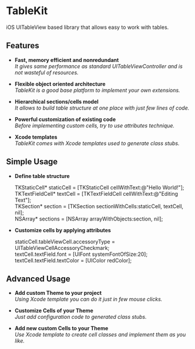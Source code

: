 TableKit
============
iOS UITableView based library that allows easy to work with tables.

Features
------------
* **Fast, memory efficient and nonredundant**  
   *It gives same performance as standard UITableViewController and is not wasteful of resources.*

* **Flexible object oriented architecture**  
   *TableKit is a good base platform to implement your own extensions.*

* **Hierarchical sections/cells model**  
   *It allows to build table structure at one place with just few lines of code.*

* **Powerful customization of existing code**  
   *Before implementing custom cells, try to use attributes technique.*

* **Xcode templates**  
   *TableKit comes with Xcode templates used to generate class stubs.*

Simple Usage
--------------
* **Define table structure**

    TKStaticCell* staticCell = [TKStaticCell cellWithText:@"Hello World!"];  
    TKTextFieldCell* textCell = [TKTextFieldCell cellWithText:@"Editing Text"];  
    TKSection* section = [TKSection sectionWithCells:staticCell, textCell, nil];  
    NSArray* sections = [NSArray arrayWithObjects:section, nil];  

* **Customize cells by applying attributes**

    staticCell.tableViewCell.accessoryType = UITableViewCellAccessoryCheckmark;  
    textCell.textField.font = [UIFont systemFontOfSize:20];  
    textCell.textField.textColor = [UIColor redColor];  

Advanced Usage
--------------
* **Add custom Theme to your project**  
   *Using Xcode template you can do it just in few mouse clicks.*

* **Customize Cells of your Theme**  
   *Just add configuration code to generated class stubs.*

* **Add new custom Cells to your Theme**  
   *Use Xcode template to create cell classes and implement them as you like.*
